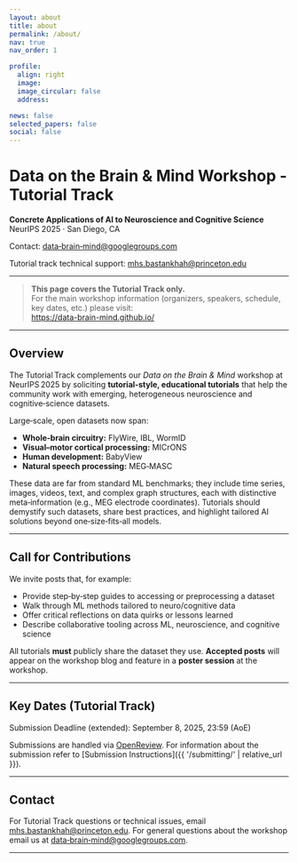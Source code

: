```yaml
---
layout: about
title: about
permalink: /about/
nav: true
nav_order: 1

profile:
  align: right
  image:
  image_circular: false
  address:

news: false
selected_papers: false
social: false
---
```


# Data on the Brain & Mind Workshop - Tutorial Track
**Concrete Applications of AI to Neuroscience and Cognitive Science**  
NeurIPS 2025 · San Diego, CA  

Contact: <a href="mailto:data-brain-mind@googlegroups.com">data‑brain‑mind@googlegroups.com</a>

Tutorial track technical support: <a href="mailto:mhs.bastankhah@princeton.edu">mhs.bastankhah@princeton.edu</a>

---

> **This page covers the Tutorial Track only.**  
> For the main workshop information (organizers, speakers, schedule, key dates, etc.) please visit:  
> <https://data-brain-mind.github.io/>

---

## Overview

The Tutorial Track complements our *Data on the Brain & Mind* workshop at NeurIPS 2025 by soliciting **tutorial‑style, educational tutorials** that help the community work with emerging, heterogeneous neuroscience and cognitive‑science datasets.

Large‑scale, open datasets now span:

- **Whole‑brain circuitry:** FlyWire, IBL, WormID  
- **Visual–motor cortical processing:** MICrONS  
- **Human development:** BabyView  
- **Natural speech processing:** MEG‑MASC  

These data are far from standard ML benchmarks; they include time series, images, videos, text, and complex graph structures, each with distinctive meta‑information (e.g., MEG electrode coordinates). Tutorials should demystify such datasets, share best practices, and highlight tailored AI solutions beyond one‑size‑fits‑all models.


---

## Call for Contributions

We invite posts that, for example:

- Provide step‑by‑step guides to accessing or preprocessing a dataset  
- Walk through ML methods tailored to neuro/cognitive data  
- Offer critical reflections on data quirks or lessons learned  
- Describe collaborative tooling across ML, neuroscience, and cognitive science

All tutorials **must** publicly share the dataset they use.
**Accepted posts** will appear on the workshop blog and feature in a **poster session** at the workshop.

---

## Key Dates (Tutorial Track)



Submission Deadline (extended): September 8, 2025, 23:59 (AoE)


Submissions are handled via <a href="https://openreview.net/group?id=NeurIPS.cc/2025/Workshop/DBM/Tutorials&referrer=%5BHomepage%5D(%2F)#tab-your-consoles">OpenReview</a>. For information about the submission refer to [Submission Instructions]({{ '/submitting/' | relative_url }}).

---



## Contact

For Tutorial Track questions or technical issues, email <a href="mailto:mhs.bastankhah@princeton.edu">mhs.bastankhah@princeton.edu</a>. For general questions about the workshop email us at <a href="mailto:data-brain-mind@googlegroups.com">data‑brain‑mind@googlegroups.com</a>.

---

